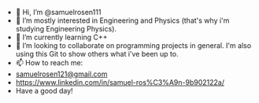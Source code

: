 - 👋 Hi, I’m @samuelrosen111
- 👀 I’m mostly interested in Engineering and Physics (that's why i'm studying Engineering Physics).
- 🌱 I’m currently learning C++
- 💞️ I’m looking to collaborate on programming projects in general. I'm also using this Git to show others what i've been up to.
- 📫 How to reach me:
-  samuelrosen121@gmail.com
-  https://www.linkedin.com/in/samuel-ros%C3%A9n-9b902122a/
-  Have a good day!

<!---
samuelrosen111/samuelrosen111 is a ✨ special ✨ repository because its `README.md` (this file) appears on your GitHub profile.
You can click the Preview link to take a look at your changes.
--->
